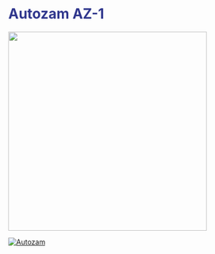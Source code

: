 <h1 style="color:#30378d">Autozam AZ-1</h1>

<div class="row">
  <div class="column">
  <img src="https://upload.wikimedia.org/wikipedia/commons/thumb/0/0f/Mazda_AZ-1_Mazda_speed_version.jpg/2560px-Mazda_AZ-1_Mazda_speed_version.jpg" width="400">

  
  </div>
  <div class="column">

[![Autozam](https://shields.io/badge/Autozam-9-red?logo=mazda&logoWidth=40&logoColor=white&style=for-the-badge&labelColor=30378d&color=red)](./vehicles/autozam/index.html)

</div>
</div>


